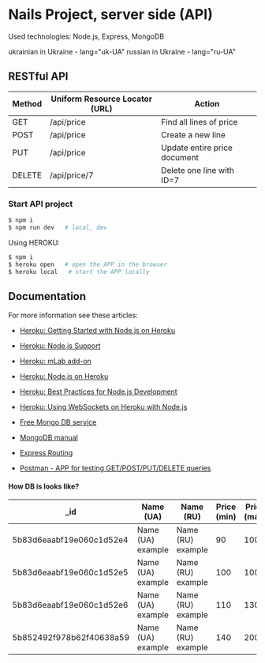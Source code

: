 # Nails Project, server side (API)

Used technologies: Node.js, Express, MongoDB

ukrainian in Ukraine - lang="uk-UA"
russian in Ukraine - lang="ru-UA"


## RESTful API

| Method | Uniform Resource Locator (URL) | Action |
| ------ | ------ | ------ |
| GET | /api/price | Find all lines of price |
| POST | /api/price | Create a new line |
| PUT | /api/price | Update entire price document |
| DELETE | /api/price/7 | Delete one line with ID=7 |


### Start API project

```sh
$ npm i
$ npm run dev   # local, dev
```

Using HEROKU:

```sh
$ npm i
$ heroku open   # open the APP in the browser
$ heroku local   # start the APP locally
```


## Documentation

For more information see these articles:

- [Heroku: Getting Started with Node.js on Heroku](https://devcenter.heroku.com/articles/getting-started-with-nodejs)
- [Heroku: Node.js Support](https://devcenter.heroku.com/articles/nodejs-support)
- [Heroku: mLab add-on](https://devcenter.heroku.com/articles/mongolab)
- [Heroku: Node.js on Heroku](https://devcenter.heroku.com/categories/nodejs)
- [Heroku: Best Practices for Node.js Development](https://devcenter.heroku.com/articles/node-best-practices)
- [Heroku: Using WebSockets on Heroku with Node.js](https://devcenter.heroku.com/articles/node-websockets)

- [Free Mongo DB service](https://mlab.com)
- [MongoDB manual](https://docs.mongodb.com/manual/)
- [Express Routing](http://expressjs.com/ru/guide/routing.html)
- [Postman - APP for testing GET/POST/PUT/DELETE queries](https://www.getpostman.com)


#### How DB is looks like?

| _id | Name (UA) | Name (RU) | Price (min) | Price (max) | isVisible |
| ------ | ------ | ------ | ------ | ------ | ------ |
| 5b83d6eaabf19e060c1d52e4 | Name (UA) example | Name (RU) example | 90 | 100 | true |
| 5b83d6eaabf19e060c1d52e5 | Name (UA) example | Name (RU) example | 100 | 100 | true |
| 5b83d6eaabf19e060c1d52e6 | Name (UA) example | Name (RU) example | 110 | 130 | false |
| 5b852492f978b62f40638a59 | Name (UA) example | Name (RU) example | 140 | 2000 | true |